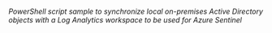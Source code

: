 ###### PowerShell script sample to synchronize local on-premises Active Directory objects with a Log Analytics workspace to be used for Azure Sentinel
